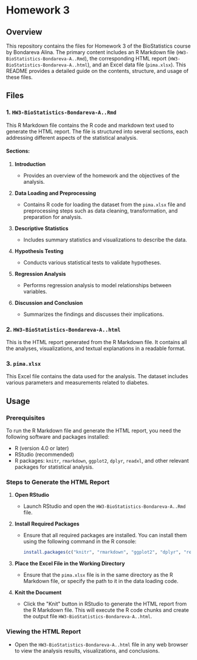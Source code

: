 
# Homework 3 

## Overview

This repository contains the files for Homework 3 of the BioStatistics course by Bondareva Alina. The primary content includes an R Markdown file (`HW3-BioStatistics-Bondareva-A..Rmd`), the corresponding HTML report (`HW3-BioStatistics-Bondareva-A..html`), and an Excel data file (`pima.xlsx`). This README provides a detailed guide on the contents, structure, and usage of these files.

## Files

### 1. `HW3-BioStatistics-Bondareva-A..Rmd`

This R Markdown file contains the R code and markdown text used to generate the HTML report. The file is structured into several sections, each addressing different aspects of the statistical analysis.

#### Sections:

1. **Introduction**
   - Provides an overview of the homework and the objectives of the analysis.

2. **Data Loading and Preprocessing**
   - Contains R code for loading the dataset from the `pima.xlsx` file and preprocessing steps such as data cleaning, transformation, and preparation for analysis.

3. **Descriptive Statistics**
   - Includes summary statistics and visualizations to describe the data.

4. **Hypothesis Testing**
   - Conducts various statistical tests to validate hypotheses.

5. **Regression Analysis**
   - Performs regression analysis to model relationships between variables.

6. **Discussion and Conclusion**
   - Summarizes the findings and discusses their implications.

### 2. `HW3-BioStatistics-Bondareva-A..html`

This is the HTML report generated from the R Markdown file. It contains all the analyses, visualizations, and textual explanations in a readable format.

### 3. `pima.xlsx`

This Excel file contains the data used for the analysis. The dataset includes various parameters and measurements related to diabetes.

## Usage

### Prerequisites

To run the R Markdown file and generate the HTML report, you need the following software and packages installed:

- R (version 4.0 or later)
- RStudio (recommended)
- R packages: `knitr`, `rmarkdown`, `ggplot2`, `dplyr`, `readxl`, and other relevant packages for statistical analysis.

### Steps to Generate the HTML Report

1. **Open RStudio**
   - Launch RStudio and open the `HW3-BioStatistics-Bondareva-A..Rmd` file.

2. **Install Required Packages**
   - Ensure that all required packages are installed. You can install them using the following command in the R console:
     ```R
     install.packages(c("knitr", "rmarkdown", "ggplot2", "dplyr", "readxl"))
     ```

3. **Place the Excel File in the Working Directory**
   - Ensure that the `pima.xlsx` file is in the same directory as the R Markdown file, or specify the path to it in the data loading code.

4. **Knit the Document**
   - Click the "Knit" button in RStudio to generate the HTML report from the R Markdown file. This will execute the R code chunks and create the output file `HW3-BioStatistics-Bondareva-A..html`.

### Viewing the HTML Report

- Open the `HW3-BioStatistics-Bondareva-A..html` file in any web browser to view the analysis results, visualizations, and conclusions.


